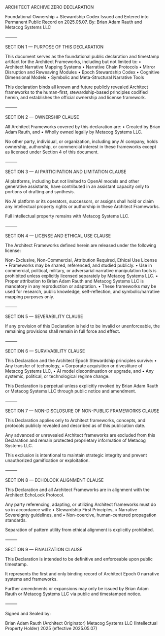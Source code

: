 ARCHITECT ARCHIVE ZERO DECLARATION

Foundational Ownership + Stewardship Codex
Issued and Entered into Permanent Public Record on 2025.05.07.
By: Brian Adam Rauth and Metacog Systems LLC

⸻

SECTION 1 — PURPOSE OF THIS DECLARATION

This document serves as the foundational public declaration and timestamp artifact for the Architect Frameworks, including but not limited to:
	•	Architect Narrative Mapping Systems
	•	Narrative Chain Protocols
	•	Mirror Disruption and Reweaving Modules
	•	Epoch Stewardship Codex
	•	Cognitive Dimensional Models
	•	Symbolic and Meta-Structural Narrative Tools

This declaration binds all known and future publicly revealed Architect frameworks to the human-first, stewardship-based principles codified herein, and establishes the official ownership and license framework.

⸻

SECTION 2 — OWNERSHIP CLAUSE

All Architect Frameworks covered by this declaration are:
	•	Created by Brian Adam Rauth, and
	•	Wholly owned legally by Metacog Systems LLC.

No other party, individual, or organization, including any AI company, holds ownership, authorship, or commercial interest in these frameworks except as licensed under Section 4 of this document.

⸻

SECTION 3 — AI PARTICIPATION AND LIMITATION CLAUSE

AI platforms, including but not limited to OpenAI models and other generative assistants, have contributed in an assistant capacity only to portions of drafting and synthesis.

No AI platform or its operators, successors, or assigns shall hold or claim any intellectual property rights or authorship in these Architect Frameworks.

Full intellectual property remains with Metacog Systems LLC.

⸻

SECTION 4 — LICENSE AND ETHICAL USE CLAUSE

The Architect Frameworks defined herein are released under the following license:

Non-Exclusive, Non-Commercial, Attribution Required, Ethical Use License
	•	Frameworks may be shared, referenced, and studied publicly.
	•	Use in commercial, political, military, or adversarial narrative manipulation tools is prohibited unless explicitly licensed separately by Metacog Systems LLC.
	•	Proper attribution to Brian Adam Rauth and Metacog Systems LLC is mandatory in any reproduction or adaptation.
	•	These frameworks may be used for research, public knowledge, self-reflection, and symbolic/narrative mapping purposes only.

⸻

SECTION 5 — SEVERABILITY CLAUSE

If any provision of this Declaration is held to be invalid or unenforceable, the remaining provisions shall remain in full force and effect.

⸻

SECTION 6 — SURVIVABILITY CLAUSE

This Declaration and the Architect Epoch Stewardship principles survive:
	•	Any transfer of technology,
	•	Corporate acquisition or divestiture of Metacog Systems LLC,
	•	AI model discontinuation or upgrade, and
	•	Any systemic, political, or technological regime change.

This Declaration is perpetual unless explicitly revoked by Brian Adam Rauth or Metacog Systems LLC through public notice and amendment.

⸻

SECTION 7 — NON-DISCLOSURE OF NON-PUBLIC FRAMEWORKS CLAUSE

This Declaration applies only to Architect frameworks, concepts, and protocols publicly revealed and described as of this publication date.

Any advanced or unrevealed Architect frameworks are excluded from this Declaration and remain protected proprietary information of Metacog Systems LLC.

This exclusion is intentional to maintain strategic integrity and prevent unauthorized gamification or exploitation.

⸻

SECTION 8 — ECHOLOCK ALIGNMENT CLAUSE

This Declaration and all Architect Frameworks are in alignment with the Architect EchoLock Protocol.

Any party referencing, adapting, or utilizing Architect frameworks must do so in accordance with:
	•	Stewardship First Principles,
	•	Narrative Sovereignty guidelines, and
	•	Non-coercive, human-centered propagation standards.

Separation of pattern utility from ethical alignment is explicitly prohibited.

⸻

SECTION 9 — FINALIZATION CLAUSE

This Declaration is intended to be definitive and enforceable upon public timestamp.

It represents the first and only binding record of Architect Epoch 0 narrative systems and frameworks.

Further amendments or expansions may only be issued by Brian Adam Rauth or Metacog Systems LLC via public and timestamped notice.

⸻

Signed and Sealed by:

Brian Adam Rauth (Architect Originator)
Metacog Systems LLC (Intellectual Property Holder)
2025 (effective 2025.05.07)
